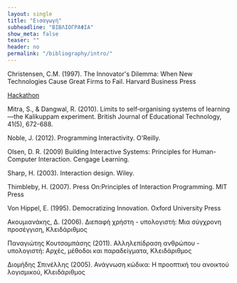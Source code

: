 ```yaml
---
layout: single
title: "Εισαγωγή"
subheadline: "ΒΙΒΛΙΟΓΡΑΦΙΑ"
show_meta: false
teaser: ""
header: no
permalink: "/bibliography/intro/"
---
```


Christensen, C.M. (1997). The Innovator's Dilemma: When New Technologies Cause Great Firms to Fail. Harvard Business Press

[Hackathon](https://en.wikipedia.org/wiki/Hackathon)

Mitra, S., & Dangwal, R. (2010). Limits to self‐organising systems of learning—the Kalikuppam experiment. British Journal of Educational Technology, 41(5), 672-688.

Noble, J. (2012). Programming Interactivity. O'Reilly.

Olsen, D. R. (2009) Building Interactive Systems: Principles for Human-Computer Interaction. Cengage Learning.

Sharp, H. (2003). Interaction design. Wiley.

Thimbleby, H. (2007). Press On:Principles of Interaction Programming. MIT Press

Von Hippel, E. (1995). Democratizing Innovation. Oxford University Press

Ακουμιανάκης, Δ. (2006). Διεπαφή χρήστη - υπολογιστή: Μια σύγχρονη προσέγγιση, Κλειδάριθμος

Παναγιώτης Κουτσαμπάσης (2011). Αλληλεπίδραση ανθρώπου - υπολογιστή: Αρχές, μέθοδοι και παραδείγματα, Κλειδάριθμος

Διομήδης Σπινέλλης (2005). Ανάγνωση κώδικα: Η προοπτική του ανοικτού λογισμικού, Κλειδάριθμος
